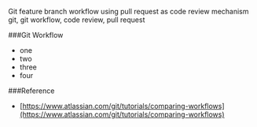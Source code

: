 Git feature branch workflow 
using pull request as code review mechanism
git, git workflow, code review, pull request

###Git Workflow
* one
* two
* three
* four


###Reference
* [https://www.atlassian.com/git/tutorials/comparing-workflows](https://www.atlassian.com/git/tutorials/comparing-workflows)